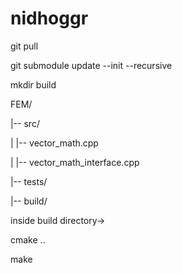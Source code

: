 # nidhoggr

git pull

git submodule update --init --recursive

mkdir build

FEM/

|-- src/

|   |-- vector_math.cpp

|   |-- vector_math_interface.cpp

|-- tests/

|-- build/

inside build directory->

cmake ..

make